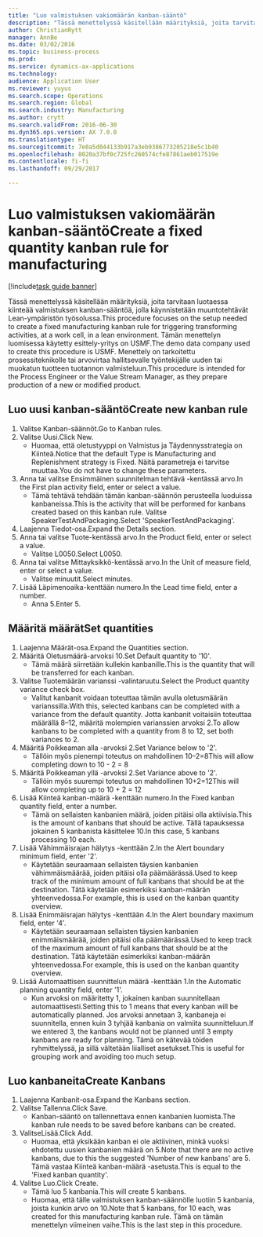```yaml
--- 
title: "Luo valmistuksen vakiomäärän kanban-sääntö"
description: "Tässä menettelyssä käsitellään määrityksiä, joita tarvitaan luotaessa kiinteää valmistuksen kanban-sääntöä, jolla käynnistetään muuntotehtävät Lean-ympäristön työsolussa."
author: ChristianRytt
manager: AnnBe
ms.date: 03/02/2016
ms.topic: business-process
ms.prod: 
ms.service: dynamics-ax-applications
ms.technology: 
audience: Application User
ms.reviewer: yuyus
ms.search.scope: Operations
ms.search.region: Global
ms.search.industry: Manufacturing
ms.author: crytt
ms.search.validFrom: 2016-06-30
ms.dyn365.ops.version: AX 7.0.0
ms.translationtype: HT
ms.sourcegitcommit: 7e0a5d044133b917a3eb9386773205218e5c1b40
ms.openlocfilehash: 8020a37bf0c725fc260574cfe87861aeb017519e
ms.contentlocale: fi-fi
ms.lasthandoff: 09/29/2017

---
```

# <a name="create-a-fixed-quantity-kanban-rule-for-manufacturing"></a><span data-ttu-id="6be7b-103">Luo valmistuksen vakiomäärän kanban-sääntö</span><span class="sxs-lookup"><span data-stu-id="6be7b-103">Create a fixed quantity kanban rule for manufacturing</span></span>

[!include[task guide banner](../../includes/task-guide-banner.md)]

<span data-ttu-id="6be7b-104">Tässä menettelyssä käsitellään määrityksiä, joita tarvitaan luotaessa kiinteää valmistuksen kanban-sääntöä, jolla käynnistetään muuntotehtävät Lean-ympäristön työsolussa.</span><span class="sxs-lookup"><span data-stu-id="6be7b-104">This procedure focuses on the setup needed to create a fixed manufacturing kanban rule for triggering transforming activities, at a work cell, in a lean environment.</span></span> <span data-ttu-id="6be7b-105">Tämän menettelyn luomisessa käytetty esittely-yritys on USMF.</span><span class="sxs-lookup"><span data-stu-id="6be7b-105">The demo data company used to create this procedure is USMF.</span></span> <span data-ttu-id="6be7b-106">Menettely on tarkoitettu prosessiteknikolle tai arvovirtaa hallitsevalle työntekijälle uuden tai muokatun tuotteen tuotannon valmisteluun.</span><span class="sxs-lookup"><span data-stu-id="6be7b-106">This procedure is intended for the Process Engineer or the Value Stream Manager, as they prepare production of a new or modified product.</span></span>


## <a name="create-new-kanban-rule"></a><span data-ttu-id="6be7b-107">Luo uusi kanban-sääntö</span><span class="sxs-lookup"><span data-stu-id="6be7b-107">Create new kanban rule</span></span>
1. <span data-ttu-id="6be7b-108">Valitse Kanban-säännöt.</span><span class="sxs-lookup"><span data-stu-id="6be7b-108">Go to Kanban rules.</span></span>
2. <span data-ttu-id="6be7b-109">Valitse Uusi.</span><span class="sxs-lookup"><span data-stu-id="6be7b-109">Click New.</span></span>
    * <span data-ttu-id="6be7b-110">Huomaa, että oletustyyppi on Valmistus ja Täydennysstrategia on Kiinteä.</span><span class="sxs-lookup"><span data-stu-id="6be7b-110">Notice that the default Type is Manufacturing and Replenishment strategy is Fixed.</span></span> <span data-ttu-id="6be7b-111">Näitä parametreja ei tarvitse muuttaa.</span><span class="sxs-lookup"><span data-stu-id="6be7b-111">You do not have to change these parameters.</span></span>  
3. <span data-ttu-id="6be7b-112">Anna tai valitse Ensimmäinen suunnitelman tehtävä -kentässä arvo.</span><span class="sxs-lookup"><span data-stu-id="6be7b-112">In the First plan activity field, enter or select a value.</span></span>
    * <span data-ttu-id="6be7b-113">Tämä tehtävä tehdään tämän kanban-säännön perusteella luoduissa kanbaneissa.</span><span class="sxs-lookup"><span data-stu-id="6be7b-113">This is the activity that will be performed for kanbans created based on this kanban rule.</span></span>  <span data-ttu-id="6be7b-114">Valitse SpeakerTestAndPackaging.</span><span class="sxs-lookup"><span data-stu-id="6be7b-114">Select 'SpeakerTestAndPackaging'.</span></span>  
4. <span data-ttu-id="6be7b-115">Laajenna Tiedot-osa.</span><span class="sxs-lookup"><span data-stu-id="6be7b-115">Expand the Details section.</span></span>
5. <span data-ttu-id="6be7b-116">Anna tai valitse Tuote-kentässä arvo.</span><span class="sxs-lookup"><span data-stu-id="6be7b-116">In the Product field, enter or select a value.</span></span>
    * <span data-ttu-id="6be7b-117">Valitse L0050.</span><span class="sxs-lookup"><span data-stu-id="6be7b-117">Select L0050.</span></span>  
6. <span data-ttu-id="6be7b-118">Anna tai valitse Mittayksikkö-kentässä arvo.</span><span class="sxs-lookup"><span data-stu-id="6be7b-118">In the Unit of measure field, enter or select a value.</span></span>
    * <span data-ttu-id="6be7b-119">Valitse minuutit.</span><span class="sxs-lookup"><span data-stu-id="6be7b-119">Select minutes.</span></span>  
7. <span data-ttu-id="6be7b-120">Lisää Läpimenoaika-kenttään numero.</span><span class="sxs-lookup"><span data-stu-id="6be7b-120">In the Lead time field, enter a number.</span></span>
    * <span data-ttu-id="6be7b-121">Anna 5.</span><span class="sxs-lookup"><span data-stu-id="6be7b-121">Enter 5.</span></span>  

## <a name="set-quantities"></a><span data-ttu-id="6be7b-122">Määritä määrät</span><span class="sxs-lookup"><span data-stu-id="6be7b-122">Set quantities</span></span>
1. <span data-ttu-id="6be7b-123">Laajenna Määrät-osa.</span><span class="sxs-lookup"><span data-stu-id="6be7b-123">Expand the Quantities section.</span></span>
2. <span data-ttu-id="6be7b-124">Määritä Oletusmäärä-arvoksi 10.</span><span class="sxs-lookup"><span data-stu-id="6be7b-124">Set Default quantity to '10'.</span></span>
    * <span data-ttu-id="6be7b-125">Tämä määrä siirretään kullekin kanbanille.</span><span class="sxs-lookup"><span data-stu-id="6be7b-125">This is the quantity that will be transferred for each kanban.</span></span>  
3. <span data-ttu-id="6be7b-126">Valitse Tuotemäärän varianssi -valintaruutu.</span><span class="sxs-lookup"><span data-stu-id="6be7b-126">Select the Product quantity variance check box.</span></span>
    * <span data-ttu-id="6be7b-127">Valitut kanbanit voidaan toteuttaa tämän avulla oletusmäärän varianssilla.</span><span class="sxs-lookup"><span data-stu-id="6be7b-127">With this, selected kanbans can be completed with a variance from the default quantity.</span></span>  <span data-ttu-id="6be7b-128">Jotta kanbanit voitaisiin toteuttaa määrällä 8–12, määritä molempien varianssien arvoksi 2.</span><span class="sxs-lookup"><span data-stu-id="6be7b-128">To allow kanbans to be completed with a quantity from 8 to 12, set both variances to 2.</span></span>  
4. <span data-ttu-id="6be7b-129">Määritä Poikkeaman alla -arvoksi 2.</span><span class="sxs-lookup"><span data-stu-id="6be7b-129">Set Variance below to '2'.</span></span>
    * <span data-ttu-id="6be7b-130">Tällöin myös pienempi toteutus on mahdollinen 10–2=8</span><span class="sxs-lookup"><span data-stu-id="6be7b-130">This will allow completing down to 10 - 2 = 8</span></span>  
5. <span data-ttu-id="6be7b-131">Määritä Poikkeaman yllä -arvoksi 2.</span><span class="sxs-lookup"><span data-stu-id="6be7b-131">Set Variance above to '2'.</span></span>
    * <span data-ttu-id="6be7b-132">Tällöin myös suurempi toteutus on mahdollinen 10+2=12</span><span class="sxs-lookup"><span data-stu-id="6be7b-132">This will allow completing up to 10 + 2 = 12</span></span>  
6. <span data-ttu-id="6be7b-133">Lisää Kiinteä kanban-määrä -kenttään numero.</span><span class="sxs-lookup"><span data-stu-id="6be7b-133">In the Fixed kanban quantity field, enter a number.</span></span>
    * <span data-ttu-id="6be7b-134">Tämä on sellaisten kanbanien määrä, joiden pitäisi olla aktiivisia.</span><span class="sxs-lookup"><span data-stu-id="6be7b-134">This is the amount of kanbans that should be active.</span></span> <span data-ttu-id="6be7b-135">Tällä tapauksessa jokainen 5 kanbanista käsittelee 10.</span><span class="sxs-lookup"><span data-stu-id="6be7b-135">In this case, 5 kanbans processing 10 each.</span></span>  
7. <span data-ttu-id="6be7b-136">Lisää Vähimmäisrajan hälytys -kenttään 2.</span><span class="sxs-lookup"><span data-stu-id="6be7b-136">In the Alert boundary minimum field, enter '2'.</span></span>
    * <span data-ttu-id="6be7b-137">Käytetään seuraamaan sellaisten täysien kanbanien vähimmäismäärää, joiden pitäisi olla päämäärässä.</span><span class="sxs-lookup"><span data-stu-id="6be7b-137">Used to keep track of the minimum amount of full kanbans that should be at the destination.</span></span> <span data-ttu-id="6be7b-138">Tätä käytetään esimerkiksi kanban-määrän yhteenvedossa.</span><span class="sxs-lookup"><span data-stu-id="6be7b-138">For example, this is used on the kanban quantity overview.</span></span>  
8. <span data-ttu-id="6be7b-139">Lisää Enimmäisrajan hälytys -kenttään 4.</span><span class="sxs-lookup"><span data-stu-id="6be7b-139">In the Alert boundary maximum field, enter '4'.</span></span>
    * <span data-ttu-id="6be7b-140">Käytetään seuraamaan sellaisten täysien kanbanien enimmäismäärää, joiden pitäisi olla päämäärässä.</span><span class="sxs-lookup"><span data-stu-id="6be7b-140">Used to keep track of the maximum amount of full kanbans that should be at the destination.</span></span> <span data-ttu-id="6be7b-141">Tätä käytetään esimerkiksi kanban-määrän yhteenvedossa.</span><span class="sxs-lookup"><span data-stu-id="6be7b-141">For example, this is used on the kanban quantity overview.</span></span>  
9. <span data-ttu-id="6be7b-142">Lisää Automaattisen suunnittelun määrä -kenttään 1.</span><span class="sxs-lookup"><span data-stu-id="6be7b-142">In the Automatic planning quantity field, enter '1'.</span></span>
    * <span data-ttu-id="6be7b-143">Kun arvoksi on määritetty 1, jokainen kanban suunnitellaan automaattisesti.</span><span class="sxs-lookup"><span data-stu-id="6be7b-143">Setting this to 1 means that every kanban will be automatically planned.</span></span>   <span data-ttu-id="6be7b-144">Jos arvoksi annetaan 3, kanbaneja ei suunnitella, ennen kuin 3 tyhjää kanbania on valmiita suunnitteluun.</span><span class="sxs-lookup"><span data-stu-id="6be7b-144">If we entered 3, the kanbans would not be planned until 3 empty kanbans are ready for planning.</span></span> <span data-ttu-id="6be7b-145">Tämä on kätevää töiden ryhmittelyssä, ja sillä vältetään liialliset asetukset.</span><span class="sxs-lookup"><span data-stu-id="6be7b-145">This is useful for grouping work and avoiding too much setup.</span></span>  

## <a name="create-kanbans"></a><span data-ttu-id="6be7b-146">Luo kanbaneita</span><span class="sxs-lookup"><span data-stu-id="6be7b-146">Create Kanbans</span></span>
1. <span data-ttu-id="6be7b-147">Laajenna Kanbanit-osa.</span><span class="sxs-lookup"><span data-stu-id="6be7b-147">Expand the Kanbans section.</span></span>
2. <span data-ttu-id="6be7b-148">Valitse Tallenna.</span><span class="sxs-lookup"><span data-stu-id="6be7b-148">Click Save.</span></span>
    * <span data-ttu-id="6be7b-149">Kanban-sääntö on tallennettava ennen kanbanien luomista.</span><span class="sxs-lookup"><span data-stu-id="6be7b-149">The kanban rule needs to be saved before kanbans can be created.</span></span>  
3. <span data-ttu-id="6be7b-150">ValitseLisää.</span><span class="sxs-lookup"><span data-stu-id="6be7b-150">Click Add.</span></span>
    * <span data-ttu-id="6be7b-151">Huomaa, että yksikään kanban ei ole aktiivinen, minkä vuoksi ehdotettu uusien kanbanien määrä on 5.</span><span class="sxs-lookup"><span data-stu-id="6be7b-151">Note that there are no active kanbans, due to this the suggested 'Number of new kanbans' are 5.</span></span> <span data-ttu-id="6be7b-152">Tämä vastaa Kiinteä kanban-määrä -asetusta.</span><span class="sxs-lookup"><span data-stu-id="6be7b-152">This is equal to the 'Fixed kanban quantity'.</span></span>  
4. <span data-ttu-id="6be7b-153">Valitse Luo.</span><span class="sxs-lookup"><span data-stu-id="6be7b-153">Click Create.</span></span>
    * <span data-ttu-id="6be7b-154">Tämä luo 5 kanbania.</span><span class="sxs-lookup"><span data-stu-id="6be7b-154">This will create 5 kanbans.</span></span>  
    * <span data-ttu-id="6be7b-155">Huomaa, että tälle valmistuksen kanban-säännölle luotiin 5 kanbania, joista kunkin arvo on 10.</span><span class="sxs-lookup"><span data-stu-id="6be7b-155">Note that 5 kanbans, for 10 each, was created for this manufacturing kanban rule.</span></span> <span data-ttu-id="6be7b-156">Tämä on tämän menettelyn viimeinen vaihe.</span><span class="sxs-lookup"><span data-stu-id="6be7b-156">This is the last step in this procedure.</span></span>  


